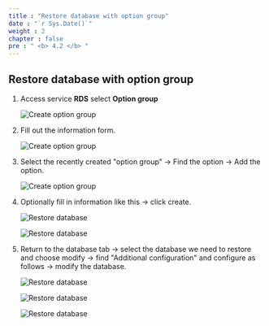 ```yaml
---
title : "Restore database with option group"
date : "`r Sys.Date()`"
weight : 2
chapter : false
pre : " <b> 4.2 </b> "
---
```


## Restore database with option group

1. Access service **RDS** select **Option group**

   ![Create option group](/images/4-RDS/4.1-createrds/optionroup.PNG?featherlight=false&width=90pc)

2. Fill out the information form.

   ![Create option group](/images/4-RDS/4.1-createrds/createoption.PNG?featherlight=false&width=90pc)

3. Select the recently created "option group" -> Find the option -> Add the option.

   ![Create option group](/images/4-RDS/4.1-createrds/addoption.PNG?featherlight=false&width=90pc)

4. Optionally fill in information like this -> click create.

   ![Restore database](/images/4-RDS/4.1-createrds/config1.PNG?featherlight=false&width=90pc)

   ![Restore database](/images/4-RDS/4.1-createrds/addresult.PNG?featherlight=false&width=90pc)

5. Return to the database tab -> select the database we need to restore and choose modify -> find "Additional configuration" and configure as follows -> modify the database.

   ![Restore database](/images/4-RDS/4.2-connectrdss3/connectoption.PNG?featherlight=false&width=90pc)

   ![Restore database](/images/4-RDS/4.2-connectrdss3/connectfinish.PNG?featherlight=false&width=90pc)

   ![Restore database](/images/4-RDS/4.2-connectrdss3/modift.PNG?featherlight=false&width=90pc)
